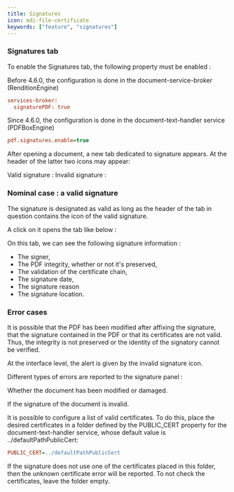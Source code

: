 ```yaml
---
title: Signatures
icon: mdi-file-certificate
keywords: ["feature", "signatures"]
---
```

### Signatures tab


To enable the Signatures tab, the following property must be enabled :

Before 4.6.0, the configuration is done in the document-service-broker (RenditionEngine)


```cfg
services-broker:
  signaturePDF: true
```


Since 4.6.0, the configuration is done in the document-text-handler service (PDFBoxEngine)


```cfg
pdf.signatures.enable=true
```



After opening a document, a new tab dedicated to signature appears. At the header of the latter two icons may appear:

Valid signature :
Invalid signature :

### Nominal case : a valid signature

The signature is designated as valid as long as the header of the tab in question contains the icon of the valid signature.

A click on it opens the tab like below :

On this tab, we can see the following signature information :

- The signer,
- The PDF integrity, whether or not it's preserved,
- The validation of the certificate chain,
- The signature date,
- The signature reason 
- The signature location.

### Error cases

It is possible that the PDF has been modified after affixing the signature, that the signature contained in the PDF or that its certificates are not valid.
Thus, the integrity is not preserved or the identity of the signatory cannot be verified.

At the interface level, the alert is given by the invalid signature icon.


Different types of errors are reported to the signature panel :

  Whether the document has been modified or damaged.

  If the signature of the document is invalid.

  It is possible to configure a list of valid certificates.
  To do this, place the desired certificates in a folder defined by the PUBLIC_CERT property for the document-text-handler service, whose default value is ../defaultPathPublicCert:


```cfg
PUBLIC_CERT=../defaultPathPublicCert
```

If the signature does not use one of the certificates placed in this folder, then the unknown certificate error will be reported.
To not check the certificates, leave the folder empty.